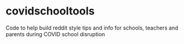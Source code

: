 # covidschooltools
Code to help build reddit style tips and info for schools, teachers and parents during COVID school disruption
